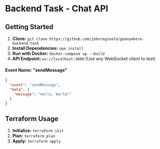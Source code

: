 # Backend Task - Chat API

## Getting Started

1. **Clone:** `git clone https://github.com/johnreginald/goanywhere-backend-task`
2. **Install Dependencies:** `npm install`
3. **Run with Docker:** `docker-compose up --build`
4. **API Endpoint:** `ws://localhost:3000` (Use any WebSocket client to test)

#### Event Name: "sendMessage"
```json
{
  "event": "sendMessage",
  "data": {
    "message": "Hello, World!"
  }
}
```

## Terraform Usage

1. **Initialize:** `terraform init`
2. **Plan:** `terraform plan`
3. **Apply:** `terraform apply`